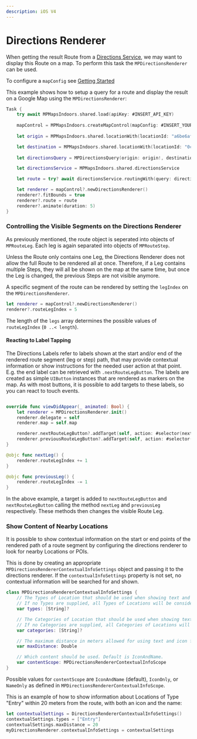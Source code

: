 ```yaml
---
description: iOS V4
---
```


# Directions Renderer

When getting the result Route from a [Directions Service](https://docs.mapsindoors.com/directions-service/), we may want to display this Route on a map. To perform this task the `MPDirectionsRenderer` can be used.

To configure a `mapConfig` see [Getting Started](https://docs.mapsindoors.com/getting-started/ios/v4/display-a-map/)

This example shows how to setup a query for a route and display the result on a Google Map using the `MPDirectionsRenderer`:

```swift
Task {
    try await MPMapsIndoors.shared.load(apiKey: #INSERT_API_KEY)
            
    mapControl = MPMapsIndoors.createMapControl(mapConfig: #INSERT_YOUR_MAPCONFIG)
            
    let origin = MPMapsIndoors.shared.locationWith(locationId: "a6be6af53db44c1e8cc7fe4f")

    let destination = MPMapsIndoors.shared.locationWith(locationId: "0c44207987174561a53fb00a")
            
    let directionsQuery = MPDirectionsQuery(origin: origin!, destination: destination!)

    let directionsService = MPMapsIndoors.shared.directionsService

    let route = try? await directionsService.routingWith(query: directionsQuery)

    let renderer = mapControl?.newDirectionsRenderer()
    renderer?.fitBounds = true
    renderer?.route = route
    renderer?.animate(duration: 5)
}
```

### Controlling the Visible Segments on the Directions Renderer[​](https://docs.mapsindoors.com/directions-renderer#controlling-the-visible-segments-on-the-directions-renderer-2) <a href="#controlling-the-visible-segments-on-the-directions-renderer-2" id="controlling-the-visible-segments-on-the-directions-renderer-2"></a>

As previously mentioned, the route object is seperated into objects of `MPRouteLeg`. Each leg is again separated into objects of `MPRouteStep`. 

Unless the Route only contains one Leg, the Directions Renderer does not allow the full Route to be rendered all at once. Therefore, if a Leg contains multiple Steps, they will all be shown on the map at the same time, but once the Leg is changed, the previous Steps are not visible anymore.

A specific segment of the route can be rendered by setting the `legIndex` on the `MPDirectionsRenderer`.

```swift
let renderer = mapControl?.newDirectionsRenderer()
renderer?.routeLegIndex = 5
```

The length of the `legs` array determines the possible values of `routeLegIndex` (`0 ..< length`).

#### Reacting to Label Tapping[​](https://docs.mapsindoors.com/directions-renderer#reacting-to-label-tapping-2) <a href="#reacting-to-label-tapping-2" id="reacting-to-label-tapping-2"></a>

The Directions Labels refer to labels shown at the start and/or end of the rendered route segment (leg or step) path, that may provide contextual information or show instructions for the needed user action at that point. E.g. the end label can be retrieved with `.nextRouteLegButton`. The labels are created as simple `UIButton` instances that are rendered as markers on the map. As with most buttons, it is possible to add targets to these labels, so you can react to touch events.

```swift

override func viewDidAppear(_ animated: Bool) {
    let renderer = MPDirectionsRenderer.init()
    renderer.delegate = self
    renderer.map = self.map

    renderer.nextRouteLegButton?.addTarget(self, action: #selector(nextLeg), for: .touchUpInside)
    renderer.previousRouteLegButton?.addTarget(self, action: #selector(previousLeg), for: .touchUpInside)
}

@objc func nextLeg() {
    renderer.routeLegIndex += 1
}

@objc func previousLeg() {
    renderer.routeLegIndex -= 1
}

```

In the above example, a target is added to `nextRouteLegButton` and `nextRouteLegButton` calling the method `nextLeg` and `previousLeg` respectively. These methods then changes the visible Route Leg.

### Show Content of Nearby Locations[​](https://docs.mapsindoors.com/directions-renderer#show-content-of-nearby-locations-2) <a href="#show-content-of-nearby-locations-2" id="show-content-of-nearby-locations-2"></a>

It is possible to show contextual information on the start or end points of the rendered path of a route segment by configuring the directions renderer to look for nearby Locations or POIs.

This is done by creating an appropriate `MPDirectionsRendererContextualInfoSettings` object and passing it to the directions renderer. If the `contextualInfoSettings` property is not set, no contextual information will be searched for and shown.

```swift
class MPDirectionsRendererContextualInfoSettings {
    // The Types of Location that should be used when showing text and icon for a start or end marker.
    // If no Types are supplied, all Types of Locations will be considered.
    var types: [String]?

    // The Categories of Location that should be used when showing text and icon for a start or end marker.
    // If no Categories are supplied, all Categories of Locations will be considered.
    var categories: [String]?

    // The maximum distance in meters allowed for using text and icon from a Location. Leave blank for a default of 5 meters.
    var maxDistance: Double

    // Which content should be used. Default is IconAndName.
    var contentScope: MPDirectionsRendererContextualInfoScope
}
```

Possible values for `contentScope` are `IconAndName` (default), `IconOnly`, or `NameOnly` as defined in `MPDirectionsRendererContextualInfoScope`.

This is an example of how to show information about Locations of Type "Entry" within 20 meters from the route, with both an icon and the name:

```swift
let contextualSettings = DirectionsRendererContextualInfoSettings()
contextualSettings.types = ["Entry"]
contextualSettings.maxDistance = 20
myDirectionsRenderer.contextualInfoSettings = contextualSettings
```
